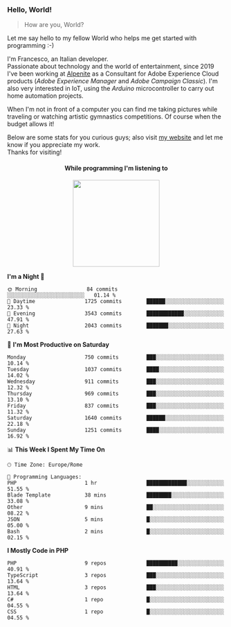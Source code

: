### Hello, World!

> How are you, World?

Let me say hello to my fellow World who helps me get started with programming :-)

I'm Francesco, an Italian developer.  
Passionate about technology and the world of entertainment, since 2019 I've been working at [Alpenite](https://www.alpenite.com) as a Consultant for Adobe Experience Cloud products (*Adobe Experience Manager* and *Adobe Campaign Classic*). I'm also very interested in IoT, using the *Arduino* microcontroller to carry out home automation projects.

When I'm not in front of a computer you can find me taking pictures while traveling or watching artistic gymnastics competitions. Of course when the budget allows it!

Below are some stats for you curious guys; also visit [my website](https://www.francescorega.eu) and let me know if you appreciate my work.  
Thanks for visiting!

<div align="center">
  <h4>While programming I'm listening to</h4>
  <a href="https://apps.francescorega.eu/now-playing/11147232609" target="_blank"><img src="https://apps.francescorega.eu/now-playing/11147232609" width="200"></a>
</div>

<!--START_SECTION:waka-->
**I'm a Night 🦉** 

```text
🌞 Morning                84 commits          ░░░░░░░░░░░░░░░░░░░░░░░░░   01.14 % 
🌆 Daytime                1725 commits        ██████░░░░░░░░░░░░░░░░░░░   23.33 % 
🌃 Evening                3543 commits        ████████████░░░░░░░░░░░░░   47.91 % 
🌙 Night                  2043 commits        ███████░░░░░░░░░░░░░░░░░░   27.63 % 
```
📅 **I'm Most Productive on Saturday** 

```text
Monday                   750 commits         ███░░░░░░░░░░░░░░░░░░░░░░   10.14 % 
Tuesday                  1037 commits        ████░░░░░░░░░░░░░░░░░░░░░   14.02 % 
Wednesday                911 commits         ███░░░░░░░░░░░░░░░░░░░░░░   12.32 % 
Thursday                 969 commits         ███░░░░░░░░░░░░░░░░░░░░░░   13.10 % 
Friday                   837 commits         ███░░░░░░░░░░░░░░░░░░░░░░   11.32 % 
Saturday                 1640 commits        ██████░░░░░░░░░░░░░░░░░░░   22.18 % 
Sunday                   1251 commits        ████░░░░░░░░░░░░░░░░░░░░░   16.92 % 
```


📊 **This Week I Spent My Time On** 

```text
🕑︎ Time Zone: Europe/Rome

💬 Programming Languages: 
PHP                      1 hr                █████████████░░░░░░░░░░░░   51.55 % 
Blade Template           38 mins             ████████░░░░░░░░░░░░░░░░░   33.08 % 
Other                    9 mins              ██░░░░░░░░░░░░░░░░░░░░░░░   08.22 % 
JSON                     5 mins              █░░░░░░░░░░░░░░░░░░░░░░░░   05.00 % 
Bash                     2 mins              █░░░░░░░░░░░░░░░░░░░░░░░░   02.15 % 
```

**I Mostly Code in PHP** 

```text
PHP                      9 repos             ██████████░░░░░░░░░░░░░░░   40.91 % 
TypeScript               3 repos             ███░░░░░░░░░░░░░░░░░░░░░░   13.64 % 
HTML                     3 repos             ███░░░░░░░░░░░░░░░░░░░░░░   13.64 % 
C#                       1 repo              █░░░░░░░░░░░░░░░░░░░░░░░░   04.55 % 
CSS                      1 repo              █░░░░░░░░░░░░░░░░░░░░░░░░   04.55 % 
```




<!--END_SECTION:waka-->
